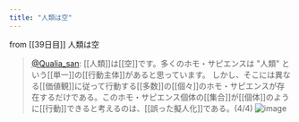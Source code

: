 ```yaml
---
title: "人類は空"
---
```


from [[39日目]]
人類は空
> [@Qualia_san](https://twitter.com/Qualia_san/status/1599425692898557953?s=20&t=XE90bs_6eQ1BI-nD-PQJAQ): [[人類]]は[[空]]です。多くのホモ・サピエンスは "人類" という[[単一]]の[[行動主体]]があると思っています。
> しかし、そこには異なる[[価値観]]に従って行動する[[多数]]の[[個々]]のホモ・サピエンスが存在するだけである。このホモ・サピエンス個体の[[集合]]が[[個体]]のように[[行動]]できると考えるのは、[[誤った擬人化]]である。(4/4)
> ![image](https://pbs.twimg.com/media/FjJMluhVUAA0Jn6.png)
